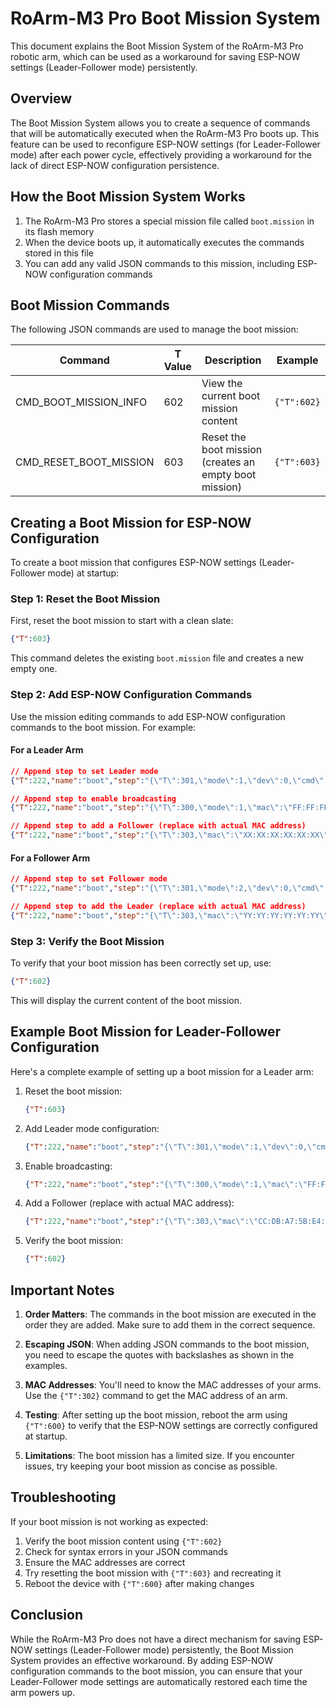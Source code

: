# RoArm-M3 Pro Boot Mission System

This document explains the Boot Mission System of the RoArm-M3 Pro robotic arm, which can be used as a workaround for saving ESP-NOW settings (Leader-Follower mode) persistently.

## Overview

The Boot Mission System allows you to create a sequence of commands that will be automatically executed when the RoArm-M3 Pro boots up. This feature can be used to reconfigure ESP-NOW settings (for Leader-Follower mode) after each power cycle, effectively providing a workaround for the lack of direct ESP-NOW configuration persistence.

## How the Boot Mission System Works

1. The RoArm-M3 Pro stores a special mission file called `boot.mission` in its flash memory
2. When the device boots up, it automatically executes the commands stored in this file
3. You can add any valid JSON commands to this mission, including ESP-NOW configuration commands

## Boot Mission Commands

The following JSON commands are used to manage the boot mission:

| Command | T Value | Description | Example |
|---------|---------|-------------|---------|
| CMD_BOOT_MISSION_INFO | 602 | View the current boot mission content | `{"T":602}` |
| CMD_RESET_BOOT_MISSION | 603 | Reset the boot mission (creates an empty boot mission) | `{"T":603}` |

## Creating a Boot Mission for ESP-NOW Configuration

To create a boot mission that configures ESP-NOW settings (Leader-Follower mode) at startup:

### Step 1: Reset the Boot Mission

First, reset the boot mission to start with a clean slate:

```json
{"T":603}
```

This command deletes the existing `boot.mission` file and creates a new empty one.

### Step 2: Add ESP-NOW Configuration Commands

Use the mission editing commands to add ESP-NOW configuration commands to the boot mission. For example:

#### For a Leader Arm

```json
// Append step to set Leader mode
{"T":222,"name":"boot","step":"{\"T\":301,\"mode\":1,\"dev\":0,\"cmd\":0,\"megs\":0}"}

// Append step to enable broadcasting
{"T":222,"name":"boot","step":"{\"T\":300,\"mode\":1,\"mac\":\"FF:FF:FF:FF:FF:FF\"}"}

// Append step to add a Follower (replace with actual MAC address)
{"T":222,"name":"boot","step":"{\"T\":303,\"mac\":\"XX:XX:XX:XX:XX:XX\"}"}
```

#### For a Follower Arm

```json
// Append step to set Follower mode
{"T":222,"name":"boot","step":"{\"T\":301,\"mode\":2,\"dev\":0,\"cmd\":0,\"megs\":0}"}

// Append step to add the Leader (replace with actual MAC address)
{"T":222,"name":"boot","step":"{\"T\":303,\"mac\":\"YY:YY:YY:YY:YY:YY\"}"}
```

### Step 3: Verify the Boot Mission

To verify that your boot mission has been correctly set up, use:

```json
{"T":602}
```

This will display the current content of the boot mission.

## Example Boot Mission for Leader-Follower Configuration

Here's a complete example of setting up a boot mission for a Leader arm:

1. Reset the boot mission:
   ```json
   {"T":603}
   ```

2. Add Leader mode configuration:
   ```json
   {"T":222,"name":"boot","step":"{\"T\":301,\"mode\":1,\"dev\":0,\"cmd\":0,\"megs\":0}"}
   ```

3. Enable broadcasting:
   ```json
   {"T":222,"name":"boot","step":"{\"T\":300,\"mode\":1,\"mac\":\"FF:FF:FF:FF:FF:FF\"}"}
   ```

4. Add a Follower (replace with actual MAC address):
   ```json
   {"T":222,"name":"boot","step":"{\"T\":303,\"mac\":\"CC:DB:A7:5B:E4:1C\"}"}
   ```

5. Verify the boot mission:
   ```json
   {"T":602}
   ```

## Important Notes

1. **Order Matters**: The commands in the boot mission are executed in the order they are added. Make sure to add them in the correct sequence.

2. **Escaping JSON**: When adding JSON commands to the boot mission, you need to escape the quotes with backslashes as shown in the examples.

3. **MAC Addresses**: You'll need to know the MAC addresses of your arms. Use the `{"T":302}` command to get the MAC address of an arm.

4. **Testing**: After setting up the boot mission, reboot the arm using `{"T":600}` to verify that the ESP-NOW settings are correctly configured at startup.

5. **Limitations**: The boot mission has a limited size. If you encounter issues, try keeping your boot mission as concise as possible.

## Troubleshooting

If your boot mission is not working as expected:

1. Verify the boot mission content using `{"T":602}`
2. Check for syntax errors in your JSON commands
3. Ensure the MAC addresses are correct
4. Try resetting the boot mission with `{"T":603}` and recreating it
5. Reboot the device with `{"T":600}` after making changes

## Conclusion

While the RoArm-M3 Pro does not have a direct mechanism for saving ESP-NOW settings (Leader-Follower mode) persistently, the Boot Mission System provides an effective workaround. By adding ESP-NOW configuration commands to the boot mission, you can ensure that your Leader-Follower mode settings are automatically restored each time the arm powers up.
